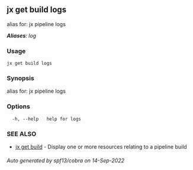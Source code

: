 ## jx get build logs

alias for: jx pipeline logs

***Aliases**: log*

### Usage

```
jx get build logs
```

### Synopsis

alias for: jx pipeline logs

### Options

```
  -h, --help   help for logs
```

### SEE ALSO

* [jx get build](jx_get_build.md)	 - Display one or more resources relating to a pipeline build

###### Auto generated by spf13/cobra on 14-Sep-2022
